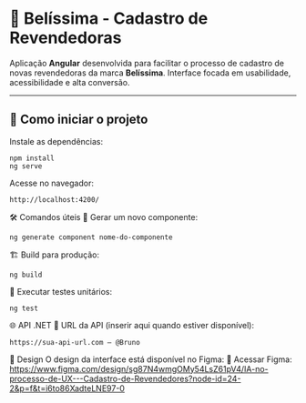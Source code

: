 # 💄 Belíssima - Cadastro de Revendedoras

Aplicação **Angular** desenvolvida para facilitar o processo de cadastro de novas revendedoras da marca **Belíssima**. Interface focada em usabilidade, acessibilidade e alta conversão.

---

## 🚀 Como iniciar o projeto

Instale as dependências:

```
npm install
ng serve
```
Acesse no navegador:
```
http://localhost:4200/
```
🛠️ Comandos úteis
🔧 Gerar um novo componente:
```
ng generate component nome-do-componente
```
🏗️ Build para produção:

```
ng build
```
🧪 Executar testes unitários:
```
ng test
```
🌐 API .NET
🔗 URL da API (inserir aqui quando estiver disponível):
```
https://sua-api-url.com — @Bruno
```
🎨 Design
O design da interface está disponível no Figma:
🔗 Acessar Figma:
https://www.figma.com/design/sg87N4wmgOMy54LsZ61pV4/IA-no-processo-de-UX---Cadastro-de-Revendedores?node-id=24-2&p=f&t=i6to86XadteLNE97-0
